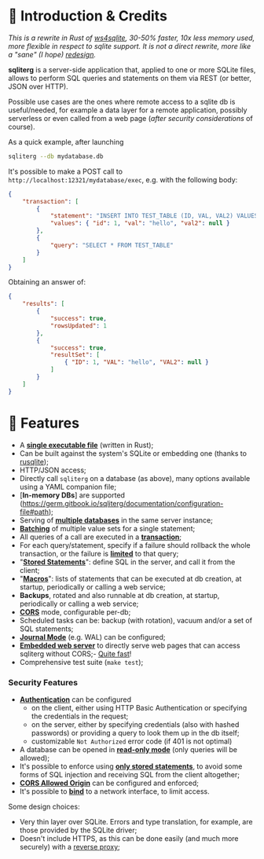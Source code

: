 # 🌿 Introduction & Credits

*This is a rewrite in Rust of [ws4sqlite](https://github.com/proofrock/ws4sqlite), 30-50% faster, 10x less memory used, more flexible in respect to sqlite support. It is not a direct rewrite, more like a "sane" (I hope) [redesign](https://github.com/proofrock/sqliterg/blob/main/CHANGES_FROM_WS4SQLITE.md).*

**sqliterg** is a server-side application that, applied to one or more SQLite files, allows to perform SQL queries and statements on them via REST (or better, JSON over HTTP).

Possible use cases are the ones where remote access to a sqlite db is useful/needed, for example a data layer for a remote application, possibly serverless or even called from a web page (_after security considerations_ of course).

As a quick example, after launching

```bash
sqliterg --db mydatabase.db
```

It's possible to make a POST call to `http://localhost:12321/mydatabase/exec`, e.g. with the following body:

```json
{
    "transaction": [
        {
            "statement": "INSERT INTO TEST_TABLE (ID, VAL, VAL2) VALUES (:id, :val, :val2)",
            "values": { "id": 1, "val": "hello", "val2": null }
        },
        {
            "query": "SELECT * FROM TEST_TABLE"
        }
    ]
}
```

Obtaining an answer of:

```json
{
    "results": [
        {
            "success": true,
            "rowsUpdated": 1
        },
        {
            "success": true,
            "resultSet": [
                { "ID": 1, "VAL": "hello", "VAL2": null }
            ]
        }
    ]
}
```

# 🥇 Features

- A [**single executable file**](https://germ.gitbook.io/sqliterg/documentation/installation) (written in Rust);
- Can be built against the system's SQLite or embedding one (thanks to [rusqlite](https://docs.rs/rusqlite/latest/rusqlite/));
- HTTP/JSON access;
- Directly call `sqliterg` on a database (as above), many options available using a YAML companion file;
- [**In-memory DBs**] are supported (https://germ.gitbook.io/sqliterg/documentation/configuration-file#path);
- Serving of [**multiple databases**](https://germ.gitbook.io/sqliterg/documentation/configuration-file) in the same server instance;
- [**Batching**](https://germ.gitbook.io/sqliterg/documentation/requests#batch-parameter-values-for-a-statement) of multiple value sets for a single statement;
- All queries of a call are executed in a [**transaction**](https://germ.gitbook.io/sqliterg/documentation/requests);
- For each query/statement, specify if a failure should rollback the whole transaction, or the failure is [**limited**](https://germ.gitbook.io/sqliterg/documentation/errors#managed-errors) to that query;
- "[**Stored Statements**](https://germ.gitbook.io/sqliterg/documentation/stored-statements)": define SQL in the server, and call it from the client;
- "[**Macros**](https://germ.gitbook.io/sqliterg/documentation/macros)": lists of statements that can be executed at db creation, at startup, periodically or calling a web service;
- **Backups**, rotated and also runnable at db creation, at startup, periodically or calling a web service;
- [**CORS**](https://germ.gitbook.io/sqliterg/documentation/configuration-file#corsorigin) mode, configurable per-db;
- Scheduled tasks can be: backup (with rotation), vacuum and/or a set of SQL statements;
- [**Journal Mode**](https://sqlite.org/wal.html) (e.g. WAL) can be configured;
- [**Embedded web server**](https://germ.gitbook.io/sqliterg/documentation/web-server) to directly serve web pages that can access sqliterg without CORS;- [Quite fast](features/performances.md)!
- Comprehensive test suite (`make test`);

### Security Features

* [**Authentication**](https://germ.gitbook.io/sqliterg/documentation/security.md#authentication) can be configured
  * on the client, either using HTTP Basic Authentication or specifying the credentials in the request;
  * on the server, either by specifying credentials (also with hashed passwords) or providing a query to look them up in the db itself;
  * customizable `Not Authorized` error code (if 401 is not optimal)
* A database can be opened in [**read-only mode**](https://germ.gitbook.io/sqliterg/documentation/security.md#read-only-databases) (only queries will be allowed);
* It's possible to enforce using [**only stored statements**](https://germ.gitbook.io/sqliterg/documentation/security.md#stored-statements-to-prevent-sql-injection), to avoid some forms of SQL injection and receiving SQL from the client altogether;
* [**CORS Allowed Origin**](https://germ.gitbook.io/sqliterg/documentation/security.md#cors-allowed-origin) can be configured and enforced;
* It's possible to [**bind**](https://germ.gitbook.io/sqliterg/documentation/security.md#binding-to-a-network-interface) to a network interface, to limit access.

Some design choices:

* Very thin layer over SQLite. Errors and type translation, for example, are those provided by the SQLite driver;
* Doesn't include HTTPS, as this can be done easily (and much more securely) with a [reverse proxy](https://germ.gitbook.io/sqliterg/documentation/security.md#use-a-reverse-proxy-if-going-on-the-internet);

